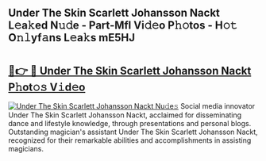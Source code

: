 ## Under The Skin Scarlett Johansson Nackt L𝚎a𝚔ed N𝚞𝚍e - Part-Mfl Vi𝚍𝚎o P𝚑𝚘tos - H𝚘𝚝 O𝚗𝚕yf𝚊ns L𝚎a𝚔s mE5HJ

# <h2><a href="http://kf823a.oniu.top/?m=Under+The+Skin+Scarlett+Johansson+Nackt">🔗👉 🔴 Under The Skin Scarlett Johansson Nackt P𝚑ot𝚘𝚜 V𝚒d𝚎o</a></h2>

[![Under The Skin Scarlett Johansson Nackt Nu𝚍e𝚜](https://i.imgur.com/0qMVB7G.gif)](http://kf823a.oniu.top/?m=Under+The+Skin+Scarlett+Johansson+Nackt)
Social media innovator Under The Skin Scarlett Johansson Nackt, acclaimed for disseminating dance and lifestyle knowledge, through presentations and personal blogs. Outstanding magician's assistant Under The Skin Scarlett Johansson Nackt, recognized for their remarkable abilities and accomplishments in assisting magicians.  
